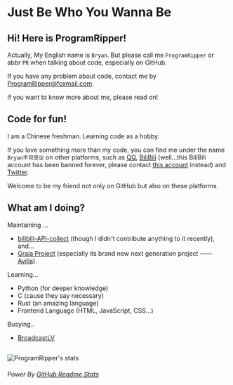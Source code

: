 # Just Be Who You Wanna Be
## Hi! Here is ProgramRipper!
Actually, My English name is `Bryan`. But please call me `ProgramRipper` or abbr `PR` when talking about code, especially on GitHub.

If you have any problem about code, contact me by [ProgramRipper@foxmail.com](mailto:ProgramRipper@foxmail.com).

If you want to know more about me, please read on! 

## Code for fun!
I am a Chinese freshman. Learning code as a hobby.

If you love something more than my code, you can find me under the name `Bryan不可思议` on other platforms, such as [QQ](https://qm.qq.com/cgi-bin/qm/qr?k=h60CBLMAtBE5GBkNndi59m8H74tTA2qa&noverify=0), [BiliBili](https://space.bilibili.com/160148624) (well...this BiliBili account has been banned forever, please contact [this account](https://space.bilibili.com/1087319369) instead) and [Twitter](https://twitter.com/ProgramRipper).

Welcome to be my friend not only on GitHub but also on these platforms.

## What am I doing?
Maintaining ...
- [bilibili-API-collect](https://github.com/SocialSisterYi/bilibili-API-collect) (though I didn't contribute anything to it recently), and...
- [Graia Project](https://github.com/GraiaProject) (especially its brand new next generation project —— [Avilla](https://github.com/GraiaProject/Avilla)).

Learning...
- Python (for deeper knowledge)
- C (cause they say necessary)
- Rust (an amazing language)
- Frontend Language (HTML, JavaScript, CSS...)

Busying..
- [BroadcastLV](https://github.com/ProgramRipper/BroadcastLV)

##
![ProgramRipper's  stats](https://github-readme-stats.vercel.app/api?username=ProgramRipper&show_icons=true&count_private=true&theme=dark)

###### Power By [GitHub Readme Stats](https://github.com/anuraghazra/github-readme-stats)

